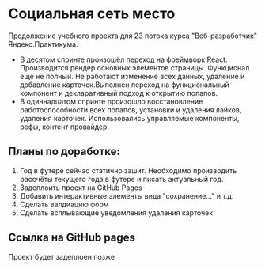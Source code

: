 # Социальная сеть место

Продолжение учебного проекта для 23 потока курса "Веб-разработчик" Яндекс.Практикума.
- В десятом спринте произошёл переход на фреймворк React. Производится рендер основных элементов страницы. Функционал ещё не полный. Не работают изменение всех данных, удаление и добавление карточек.Выполнен переход на функциональный компонент и декларативный подход к открытию попапов.
- В одиннадцатом спринте произошло восстановление работоспособности всех попапов, установки и удаления лайков, удаления карточек. Использовались управляемые компоненты, рефы, контент провайдер.
## Планы по доработке:

1. Год в футере сейчас статично зашит. Необходимо производить рассчёты текущего года в футере и писать актуальный год.
2. Задеплоить проект на GitHub Pages
3. Добавить интерактивные элементы вида "сохранение..." и т.д.
4. Сделать валдиацию форм
5. Сделать всплывающие уведомления удаления карточек

## Ссылка на GitHub pages
Проект будет задеплоен позже
